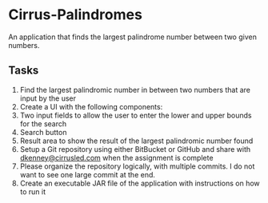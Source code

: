 # Cirrus-Palindromes
An application that finds the largest palindrome number between two given numbers.

## Tasks
1. Find the largest palindromic number in between two numbers that are input by the user
2. Create a UI with the following components:
 1. Two input fields to allow the user to enter the lower and upper bounds for the search
 2. Search button
 3. Result area to show the result of the largest palindromic number found
3. Setup a Git repository using either BitBucket or GitHub and share with dkenney@cirrusled.com when the assignment is complete
 1. Please organize the repository logically, with multiple commits. I do not want to see one large commit at the end.
4. Create an executable JAR file of the application with instructions on how to run it
